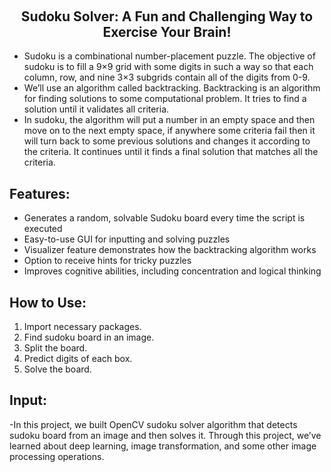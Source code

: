   <h2 align="center" style="margin-top: -4px !important;">Sudoku Solver: A Fun and Challenging Way to Exercise Your Brain!</h2>

- Sudoku is a combinational number-placement puzzle. The objective of sudoku is to fill a 9×9 grid with some digits in such a way so that each column, row, and nine 3×3 subgrids contain all of the digits from 0-9.
- We’ll use an algorithm called backtracking. Backtracking is an algorithm for finding solutions to some computational problem. It tries to find a solution until it validates all criteria.
- In sudoku, the algorithm will put a number in an empty space and then move on to the next empty space, if anywhere some criteria fail then it will turn back to some previous solutions and changes it according to the criteria. It continues until it finds a final solution that matches all the criteria.
## Features:
- Generates a random, solvable Sudoku board every time the script is executed
- Easy-to-use GUI for inputting and solving puzzles
- Visualizer feature demonstrates how the backtracking algorithm works
- Option to receive hints for tricky puzzles
- Improves cognitive abilities, including concentration and logical thinking

## How to Use:
1. Import necessary packages.
2. Find sudoku board in an image.
3. Split the board.
4. Predict digits of each box.
5. Solve the board.

## Input:
-In this project, we built OpenCV sudoku solver algorithm that detects sudoku board from an image and then solves it. Through this project, we’ve learned about deep learning, image transformation, and some other image processing operations.
